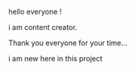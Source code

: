 
hello everyone !

i am content creator.



Thank you everyone for your time...


i am new here in this project

